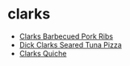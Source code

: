 # clarks

 * [Clarks Barbecued Pork Ribs](../../index/c/clarks-barbecued-pork-ribs-657.json)
 * [Dick Clarks Seared Tuna Pizza](../../index/d/dick-clarks-seared-tuna-pizza-108264.json)
 * [Clarks Quiche](../../index/c/clarks-quiche.json)
